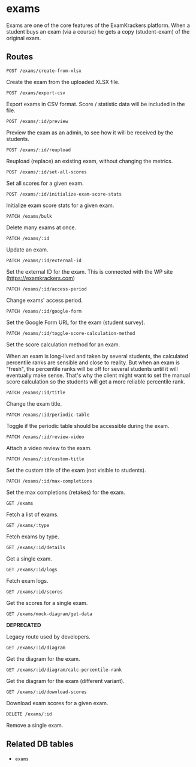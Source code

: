 # exams

Exams are one of the core features of the ExamKrackers platform. When a student buys an exam (via a course) he gets a copy (student-exam) of the original exam.

## Routes

`POST /exams/create-from-xlsx`

Create the exam from the uploaded XLSX file.

`POST /exams/export-csv`

Export exams in CSV format. Score / statistic data will be included in the file.

`POST /exams/:id/preview`

Preview the exam as an admin, to see how it will be received by the students.

`POST /exams/:id/reupload`

Reupload (replace) an existing exam, without changing the metrics.

`POST /exams/:id/set-all-scores`

Set all scores for a given exam.

`POST /exams/:id/initialize-exam-score-stats`

Initialize exam score stats for a given exam.

`PATCH /exams/bulk`

Delete many exams at once.

`PATCH /exams/:id`

Update an exam.

`PATCH /exams/:id/external-id`

Set the external ID for the exam. This is connected with the WP site (https://examkrackers.com)

`PATCH /exams/:id/access-period`

Change exams' access period.

`PATCH /exams/:id/google-form`

Set the Google Form URL for the exam (student survey).

`PATCH /exams/:id/toggle-score-calculation-method`

Set the score calculation method for an exam.

When an exam is long-lived and taken by several students, the calculated percentile ranks are sensible and close to reality. But when an exam is "fresh", the percentile ranks will be off for several students until it will eventually make sense. That's why the client might want to set the manual score calculation so the students will get a more reliable percentile rank.

`PATCH /exams/:id/title`

Change the exam title.

`PATCH /exams/:id/periodic-table`

Toggle if the periodic table should be accessible during the exam.

`PATCH /exams/:id/review-video`

Attach a video review to the exam.

`PATCH /exams/:id/custom-title`

Set the custom title of the exam (not visible to students).

`PATCH /exams/:id/max-completions`

Set the max completions (retakes) for the exam.

`GET /exams`

Fetch a list of exams.

`GET /exams/:type`

Fetch exams by type.

`GET /exams/:id/details`

Get a single exam.

`GET /exams/:id/logs`

Fetch exam logs.

`GET /exams/:id/scores`

Get the scores for a single exam.

`GET /exams/mock-diagram/get-data`

**DEPRECATED**

Legacy route used by developers.

`GET /exams/:id/diagram`

Get the diagram for the exam.

`GET /exams/:id/diagram/calc-percentile-rank`

Get the diagram for the exam (different variant).

`GET /exams/:id/download-scores`

Download exam scores for a given exam.

`DELETE /exams/:id`

Remove a single exam.

## Related DB tables
- `exams`
